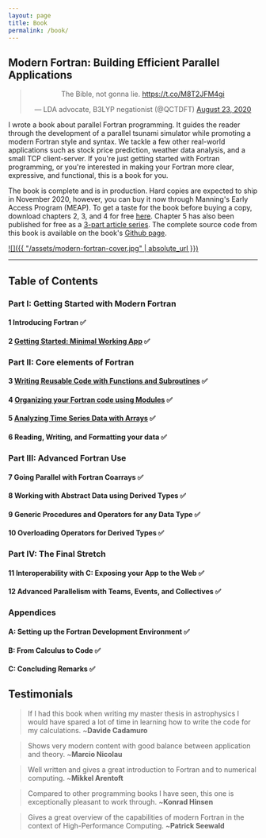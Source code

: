 ```yaml
---
layout: page
title: Book
permalink: /book/
---
```


## Modern Fortran: Building Efficient Parallel Applications

<center>
<blockquote class="twitter-tweet"><p lang="en" dir="ltr">The Bible, not gonna lie. <a href="https://t.co/M8T2JFM4gi">https://t.co/M8T2JFM4gi</a></p>&mdash; LDA advocate, B3LYP negationist (@QCTDFT) <a href="https://twitter.com/QCTDFT/status/1297577755903692800?ref_src=twsrc%5Etfw">August 23, 2020</a></blockquote> <script async src="https://platform.twitter.com/widgets.js" charset="utf-8"></script>
</center>

I wrote a book about parallel Fortran programming. 
It guides the reader through the development of a parallel tsunami simulator 
while promoting a modern Fortran style and syntax.
We tackle a few other real-world applications such as stock price prediction,
weather data analysis, and a small TCP client-server.
If you're just getting started with Fortran programming, 
or you're interested in making your Fortran more clear, expressive, 
and functional, this is a book for you.

The book is complete and is in production. 
Hard copies are expected to ship in November 2020,
however, you can buy it now through Manning's Early Access Program (MEAP).
To get a taste for the book before buying a copy, download chapters 2, 3, and 4
for free [here](https://www.manning.com/books/exploring-modern-fortran-basics).
Chapter 5 has also been published for free as a [3-part article series](https://milancurcic.com/2018/11/06/analyzing-stock-price-time-series-with-modern-fortran-part1.html).
The complete source code from this book is available on the book's
[Github page](https://github.com/modern-fortran).

[![]({{ "/assets/modern-fortran-cover.jpg" | absolute_url }})](https://www.manning.com/books/modern-fortran?a_aid=modernfortran&a_bid=2dc4d442)

----

## Table of Contents

### **Part I: Getting Started with Modern Fortran**
#### 1 Introducing Fortran &#x2705;
#### 2 [Getting Started: Minimal Working App](https://www.manning.com/books/exploring-modern-fortran-basics) &#x2705;
### **Part II: Core elements of Fortran**
#### 3 [Writing Reusable Code with Functions and Subroutines](https://www.manning.com/books/exploring-modern-fortran-basics) &#x2705;
#### 4 [Organizing your Fortran code using Modules](https://www.manning.com/books/exploring-modern-fortran-basics) &#x2705;
#### 5 [Analyzing Time Series Data with Arrays](https://milancurcic.com/2018/11/06/analyzing-stock-price-time-series-with-modern-fortran-part1.html) &#x2705;
#### 6 Reading, Writing, and Formatting your data &#x2705;
### **Part III: Advanced Fortran Use**
#### 7 Going Parallel with Fortran Coarrays &#x2705;
#### 8 Working with Abstract Data using Derived Types &#x2705;
#### 9 Generic Procedures and Operators for any Data Type &#x2705;
#### 10 Overloading Operators for Derived Types &#x2705;
### **Part IV: The Final Stretch**
#### 11 Interoperability with C: Exposing your App to the Web &#x2705;
#### 12 Advanced Parallelism with Teams, Events, and Collectives &#x2705;
### **Appendices**
#### A: Setting up the Fortran Development Environment &#x2705;
#### B: From Calculus to Code &#x2705;
#### C: Concluding Remarks &#x2705;

## Testimonials

> If I had this book when writing my master thesis in astrophysics 
> I would have spared a lot of time in learning how to write the code 
> for my calculations. ~**Davide Cadamuro**

> Shows very modern content with good balance between application and theory.
> ~**Marcio Nicolau**

> Well written and gives a great introduction to Fortran and to 
> numerical computing. ~**Mikkel Arentoft**

> Compared to other programming books I have seen, this one is 
> exceptionally pleasant to work through. ~**Konrad Hinsen**

> Gives a great overview of the capabilities of modern Fortran 
> in the context of High-Performance Computing. ~**Patrick Seewald**
